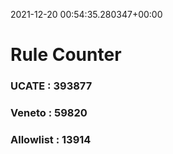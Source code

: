 2021-12-20 00:54:35.280347+00:00
# Rule Counter 
 ### UCATE : 393877

 ### Veneto : 59820

 ### Allowlist : 13914